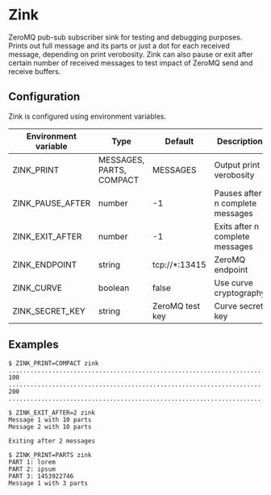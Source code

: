 # Zink
ZeroMQ pub-sub subscriber sink for testing and debugging purposes. Prints out full message and its parts or just a dot for each received message, depending on print verobosity. Zink can also pause or exit after certain number of received messages to test impact of ZeroMQ send and receive buffers.

## Configuration
Zink is configured using environment variables.

Environment variable | Type | Default | Description
--- | --- | --- | ---
ZINK_PRINT | MESSAGES, PARTS, COMPACT | MESSAGES | Output print verobosity
ZINK_PAUSE_AFTER | number | -1 | Pauses after n complete messages
ZINK_EXIT_AFTER | number | -1 | Exits after n complete messages
ZINK_ENDPOINT | string | tcp://*:13415 | ZeroMQ endpoint
ZINK_CURVE | boolean | false | Use curve cryptography
ZINK_SECRET_KEY | string | ZeroMQ test key | Curve secret key

## Examples
```
$ ZINK_PRINT=COMPACT zink
....................................................................................................
100 ....................................................................................................
200 ....................................................................................................
```

```
$ ZINK_EXIT_AFTER=2 zink
Message 1 with 10 parts
Message 2 with 10 parts

Exiting after 2 messages
```

```
$ ZINK_PRINT=PARTS zink
PART 1: lorem
PART 2: ipsum
PART 3: 1453922746
Message 1 with 3 parts
```
